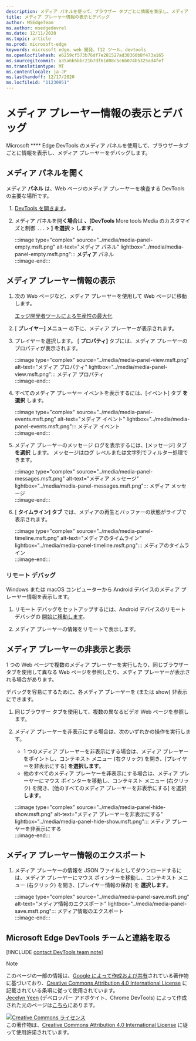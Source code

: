 ```yaml
---
description: メディア パネルを使って、ブラウザー タブごとに情報を表示し、メディア プレーヤーをデバッグします。
title: メディア プレーヤー情報の表示とデバッグ
author: MSEdgeTeam
ms.author: msedgedevrel
ms.date: 12/11/2020
ms.topic: article
ms.prod: microsoft-edge
keywords: microsoft edge、web 開発、f12 ツール、devtools
ms.openlocfilehash: e6259cf573b76df7e281527ad30360b8f473a165
ms.sourcegitcommit: a35a6b5bbc21b7df61d08cbc6b074b5325ad4fef
ms.translationtype: MT
ms.contentlocale: ja-JP
ms.lasthandoff: 12/17/2020
ms.locfileid: "11230951"
---
```

# メディア プレーヤー情報の表示とデバッグ  

Microsoft **** Edge DevTools のメディア パネルを使用して、ブラウザータブごとに情報を表示し、メディア プレーヤーをデバッグします。  

## メディア パネルを開く  

メディア **パネル** は、Web ページのメディア プレーヤーを検査する DevTools の主要な場所です。

1.  [DevTools を開きます][DevtoolsGuideChromiumOpen]。  
1.  メディア パネルを開**く場合**は **、[DevTools** More tools Media のカスタマイズと制御 `...`  >  **] を選択**  >  **します**。  
    
    :::image type="complex" source="../media/media-panel-empty.msft.png" alt-text="メディア パネル" lightbox="../media/media-panel-empty.msft.png":::
       **メディア** パネル  
    :::image-end:::  
    
## メディア プレーヤー情報の表示  

1.  次の Web ページなど、メディア プレーヤーを使用して Web ページに移動します。  
    
    [エッジ開発者ツールによる生産性の最大化][BingVideosSearchViewDetailMidE0BA14EC0E0D18C06C8DE0BA14EC0E0D18C06C8]  
    
1.  [ **プレイヤー] メニュー** の下に、メディア プレーヤーが表示されます。  
1.  プレイヤーを選択します。  [ **プロパティ]** タブには、メディア プレーヤーのプロパティが表示されます。  
    
    :::image type="complex" source="../media/media-panel-view.msft.png" alt-text="メディア プロパティ" lightbox="../media/media-panel-view.msft.png":::
       メディア プロパティ  
    :::image-end:::  
    
1.  すべてのメディア プレーヤー イベントを表示するには、[イベント] タブ **を選択** します。  
    
    :::image type="complex" source="../media/media-panel-events.msft.png" alt-text="メディア イベント" lightbox="../media/media-panel-events.msft.png":::
       メディア イベント  
    :::image-end:::  
    
1.  メディア プレーヤーのメッセージ ログを表示するには、[メッセージ] タブ **を選択** します。 メッセージはログ レベルまたは文字列でフィルター処理できます。  
    
    :::image type="complex" source="../media/media-panel-messages.msft.png" alt-text="メディア メッセージ" lightbox="../media/media-panel-messages.msft.png":::
       メディア メッセージ  
    :::image-end:::  
    
1.  [ **タイムライン] タブ** では、メディアの再生とバッファーの状態がライブで表示されます。  
    
    :::image type="complex" source="../media/media-panel-timeline.msft.png" alt-text="メディアのタイムライン" lightbox="../media/media-panel-timeline.msft.png":::
       メディアのタイムライン  
    :::image-end:::  
    
### リモート デバッグ  

Windows または macOS コンピューターから Android デバイスのメディア プレーヤー情報を表示します。  

1.  リモート デバッグをセットアップするには、Android デバイスのリモート デバッグの [開始に移動します][DevtoolsGuideChromiumRemoteDebuggingIndex]。  
1.  メディア プレーヤーの情報をリモートで表示します。  
    
    <!-- TODO: recreate image using an Android device -->  
    <!--  
    :::image type="complex" source="../media/media-panel-remote-debug.msft.png" alt-text="Remote debugging" lightbox="../media/media-panel-remote-debug.msft.png":::
       Remote debugging  
    :::image-end:::  
    -->  
    
## メディア プレーヤーの非表示と表示  

1 つの Web ページで複数のメディア プレーヤーを実行したり、同じブラウザー タブを使用して異なる Web ページを参照したり、メディア プレーヤーが表示される場合があります。

デバッグを容易にするために、各メディア プレーヤーを \(または show\) 非表示にできます。  

1.  同じブラウザー タブを使用して、複数の異なるビデオ Web ページを参照します。  
1.  メディア プレーヤーを非表示にする場合は、次のいずれかの操作を実行します。  
    *   1 つのメディア プレーヤーを非表示にする場合は、メディア プレーヤーをポイントし、コンテキスト メニュー \(右クリック\) を開き、[プレイヤーを非表示にする] **を選択します**。  
    *   他のすべてのメディア プレーヤーを非表示にする場合は、メディア プレーヤーにマウス ポインターを移動し、コンテキスト メニュー \(右クリック\) を開き、[他のすべてのメディア プレーヤーを非表示にする] を選択 **します**。  
    
    :::image type="complex" source="../media/media-panel-hide-show.msft.png" alt-text="メディア プレーヤーを非表示にする" lightbox="../media/media-panel-hide-show.msft.png":::
       メディア プレーヤーを非表示にする  
    :::image-end:::  
    
## メディア プレーヤー情報のエクスポート  

1.  メディア プレーヤーの情報を JSON ファイルとしてダウンロードするには、メディア プレーヤーにマウス ポインターを移動し、コンテキスト メニュー \(右クリック\) を開き、[プレイヤー情報の保存] を **選択します**。  
    
    :::image type="complex" source="../media/media-panel-save.msft.png" alt-text="メディア情報のエクスポート" lightbox="../media/media-panel-save.msft.png":::
       メディア情報のエクスポート  
    :::image-end:::  
    
## Microsoft Edge DevTools チームと連絡を取る  

[!INCLUDE [contact DevTools team note](../includes/contact-devtools-team-note.md)]  

<!-- links -->  

[DevtoolsGuideChromiumOpen]: ../open/index.md "Microsoft Edge (Chromium) DevTools を開く |Microsoft Docs"  

[DevtoolsGuideChromiumRemoteDebuggingIndex]: ../remote-debugging/index.md "Android デバイスのリモート デバッグの概要 |Microsoft Docs"  

[BingVideosSearchViewDetailMidE0BA14EC0E0D18C06C8DE0BA14EC0E0D18C06C8]: https://www.bing.com/videos/search?view=detail&mid=DE0BA14EC0E0D18C06C8DE0BA14EC0E0D18C06C8 "エッジ開発者ツールを使用して生産性を最大化する |Bing ビデオ"  

> [!NOTE]
> このページの一部の情報は、[Google によって作成および共有][GoogleSitePolicies]されている著作物に基づいており、[Creative Commons Attribution 4.0 International License][CCA4IL] に記載されている条項に従って使用されています。  
> [Jecelyn Yeen][JecelynYeen] \(デベロッパー アドボケイト、Chrome DevTools\) によって作成された元のページは[こちら](https://developers.google.com/web/tools/chrome-devtools/media-panel/index)にあります。  

[![Creative Commons ライセンス][CCby4Image]][CCA4IL]  
この著作物は、[Creative Commons Attribution 4.0 International License][CCA4IL] に従って使用許諾されています。  

[CCA4IL]: https://creativecommons.org/licenses/by/4.0  
[CCby4Image]: https://i.creativecommons.org/l/by/4.0/88x31.png  
[GoogleSitePolicies]: https://developers.google.com/terms/site-policies  
[JecelynYeen]: https://developers.google.com/web/resources/contributors/jecelynyeen  

